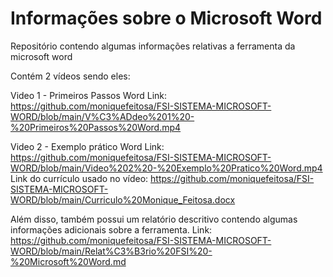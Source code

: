 # Informações sobre o Microsoft Word
Repositório contendo algumas informações relativas a ferramenta da microsoft word

Contém 2 vídeos sendo eles:

Video 1 - Primeiros Passos Word
Link: https://github.com/moniquefeitosa/FSI-SISTEMA-MICROSOFT-WORD/blob/main/V%C3%ADdeo%201%20-%20Primeiros%20Passos%20Word.mp4

Video 2 - Exemplo prático Word
Link: https://github.com/moniquefeitosa/FSI-SISTEMA-MICROSOFT-WORD/blob/main/Video%202%20-%20Exemplo%20Pratico%20Word.mp4
Link do currículo usado no vídeo: https://github.com/moniquefeitosa/FSI-SISTEMA-MICROSOFT-WORD/blob/main/Curriculo%20Monique_Feitosa.docx

Além disso, também possui um relatório descritivo contendo algumas informações adicionais sobre a ferramenta. 
Link: https://github.com/moniquefeitosa/FSI-SISTEMA-MICROSOFT-WORD/blob/main/Relat%C3%B3rio%20FSI%20-%20Microsoft%20Word.md
